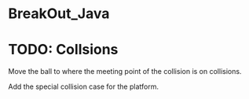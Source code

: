 # BreakOut_Java


# TODO: Collsions
Move the ball to where the meeting point of the collision is on collisions.

Add the special collision case for the platform.









